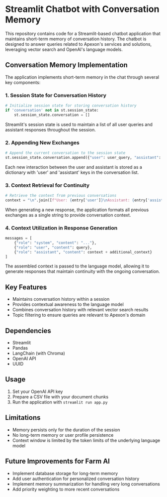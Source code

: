 # Streamlit Chatbot with Conversation Memory

This repository contains code for a Streamlit-based chatbot application that maintains short-term memory of conversation history. The chatbot is designed to answer queries related to Apexon's services and solutions, leveraging vector search and OpenAI's language models.

## Conversation Memory Implementation

The application implements short-term memory in the chat through several key components:

### 1. Session State for Conversation History

```python
# Initialize session state for storing conversation history
if 'conversation' not in st.session_state:
    st.session_state.conversation = []
```

Streamlit's session state is used to maintain a list of all user queries and assistant responses throughout the session.

### 2. Appending New Exchanges

```python
# Append the current conversation to the session state
st.session_state.conversation.append({"user": user_query, "assistant": response})
```

Each new interaction between the user and assistant is stored as a dictionary with 'user' and 'assistant' keys in the conversation list.

### 3. Context Retrieval for Continuity

```python
# Retrieve the context from previous conversations
context = "\n".join([f"User: {entry['user']}\nAssistant: {entry['assistant']}" for entry in st.session_state.conversation])
```

When generating a new response, the application formats all previous exchanges as a single string to provide conversation context.

### 4. Context Utilization in Response Generation

```python
messages = [
    {"role": "system", "content": "..."},
    {"role": "user", "content": query},
    {"role": "assistant", "content": context + additional_context}
]
```

The assembled context is passed to the language model, allowing it to generate responses that maintain continuity with the ongoing conversation.

## Key Features

- Maintains conversation history within a session
- Provides contextual awareness to the language model
- Combines conversation history with relevant vector search results
- Topic filtering to ensure queries are relevant to Apexon's domain

## Dependencies

- Streamlit
- Pandas
- LangChain (with Chroma)
- OpenAI API
- UUID

## Usage

1. Set your OpenAI API key
2. Prepare a CSV file with your document chunks
3. Run the application with `streamlit run app.py`

## Limitations

- Memory persists only for the duration of the session
- No long-term memory or user profile persistence
- Context window is limited by the token limits of the underlying language model

## Future Improvements for Farm AI

- Implement database storage for long-term memory
- Add user authentication for personalized conversation history
- Implement memory summarization for handling very long conversations
- Add priority weighting to more recent conversations
